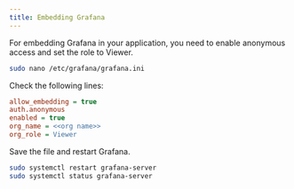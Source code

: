 ```yaml
---
title: Embedding Grafana
---
```


For embedding Grafana in your application, you need to enable anonymous access and set the role to Viewer.

```bash
sudo nano /etc/grafana/grafana.ini
```

Check the following lines:

```ini title="/etc/grafana/grafana.ini"
allow_embedding = true
auth.anonymous
enabled = true
org_name = <<org name>>
org_role = Viewer
```

Save the file and restart Grafana.

```bash
sudo systemctl restart grafana-server
sudo systemctl status grafana-server
```

